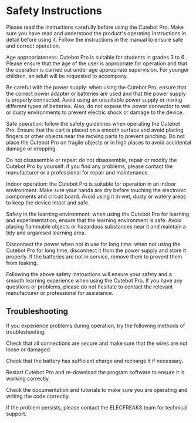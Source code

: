 ﻿---
sidebar_position: 1
sidebar_label: Safety Instructions
---

# Safety Instructions

Please read the instructions carefully before using the Cutebot Pro. Make sure you have read and understood the product's operating instructions in detail before using it. Follow the instructions in the manual to ensure safe and correct operation.

Age appropriateness: Cutebot Pro is suitable for students in grades 3 to 6. Please ensure that the age of the user is appropriate for operation and that the operation is carried out under age appropriate supervision. For younger children, an adult will be requested to accompany.

Be careful with the power supply: when using the Cutebot Pro, ensure that the correct power adapter or batteries are used and that the power supply is properly connected. Avoid using an unsuitable power supply or mixing different types of batteries. Also, do not expose the power connector to wet or dusty environments to prevent electric shock or damage to the device.

Safe operation: follow the safety guidelines when operating the Cutebot Pro. Ensure that the cart is placed on a smooth surface and avoid placing fingers or other objects near the moving parts to prevent pinching. Do not place the Cutebot Pro on fragile objects or in high places to avoid accidental damage or dropping.

Do not disassemble or repair: do not disassemble, repair or modify the Cutebot Pro by yourself. if you find any problems, please contact the manufacturer or a professional for repair and maintenance.

Indoor operation: the Cutebot Pro is suitable for operation in an indoor environment. Make sure your hands are dry before touching the electronic components and circuit board. Avoid using it in wet, dusty or watery areas to keep the device intact and safe.

Safety in the learning environment: when using the Cutebot Pro for learning and experimentation, ensure that the learning environment is safe. Avoid placing flammable objects or hazardous substances near it and maintain a tidy and organised learning area.

Disconnect the power when not in use for long time: when not using the Cutebot Pro for long time, disconnect it from the power supply and store it properly. If the batteries are not in service, remove them to prevent them from leaking.

Following the above safety instructions will ensure your safety and a smooth learning experience when using the Cutebot Pro. If you have any questions or problems, please do not hesitate to contact the relevant manufacturer or professional for assistance.

## Troubleshooting

If you experience problems during operation, try the following methods of troubleshooting:

Check that all connections are secure and make sure that the wires are not loose or damaged.

Check that the battery has sufficient charge and recharge it if necessary.

Restart Cutebot Pro and re-download the program software to ensure it is working correctly.

Check the documentation and tutorials to make sure you are operating and writing the code correctly.

If the problem persists, please contact the ELECFREAKS team for technical support.

